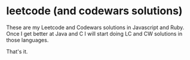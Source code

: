 # leetcode (and codewars solutions)

These are my Leetcode and Codewars solutions in Javascript and Ruby. 
Once I get better at Java and C I will start doing LC and CW solutions in those languages.

That's it.
